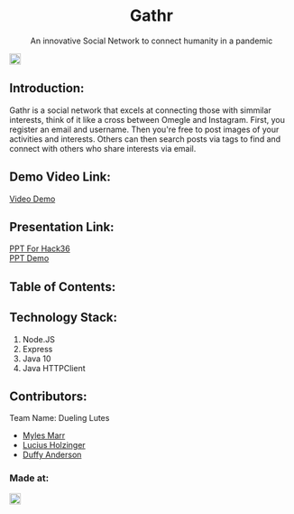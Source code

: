 <h1 align="center">Gathr</h1>
<p align="center">An innovative Social Network to connect humanity in a pandemic</p>

<a href="https://hack36.com"> <img src="http://bit.ly/BuiltAtHack36" height=20px> </a>


## Introduction:
  Gathr is a social network that excels at connecting those with simmilar interests,
  think of it like a cross between Omegle and Instagram.
  First, you register an email and username. Then you're free to post images of your activities and interests.
  Others can then search posts via tags to find and connect with others who share interests via email.
  
## Demo Video Link:
  <a href="https://youtu.be/Lw9UABBMAyI">Video Demo</a>
  
## Presentation Link:
  <a href="https://docs.google.com/presentation/d/1lRDAS7pof0CruP05EZV0VhL_vLIv_o54CBDyELj83do/edit?usp=sharing">PPT For Hack36</a><br>
  <a href="https://docs.google.com/presentation/d/1Qu9gfDjWZx2x31a7w6y_zIJYED_yII11XGtQH-MzlfA/edit#slide=id.p">PPT Demo</a>
  
  
## Table of Contents:

## Technology Stack:
  1) Node.JS
  2) Express
  3) Java 10
  4) Java HTTPClient
  

## Contributors:

Team Name: Dueling Lutes

* [Myles Marr](https://github.com/fryles)
* [Lucius Holzinger](https://github.com/lholzER)
* [Duffy Anderson](https://github.com/danderson5001)

### Made at:
<a href="https://hack36.com"> <img src="http://bit.ly/BuiltAtHack36" height=20px> </a>
